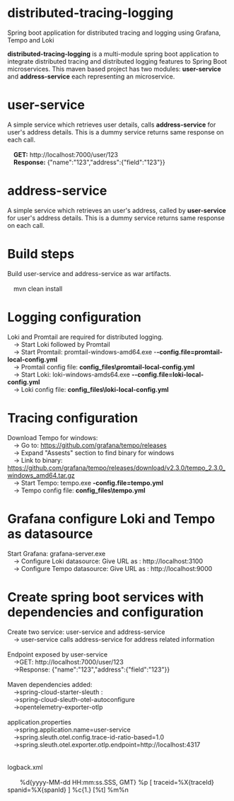 # distributed-tracing-logging
Spring boot application for distributed tracing and logging using Grafana, Tempo and Loki

**distributed-tracing-logging** is a multi-module spring boot application to integrate distributed tracing and distributed logging features to Spring Boot microservices.
This maven based project has two modules: **user-service** and **address-service** each representing an microservice.

# user-service
A simple service which retrieves user details, calls **address-service** for user's address details. This is a dummy service returns same response on each call. <br/><br/>
&emsp;**GET:** http://localhost:7000/user/123  <br/>
&emsp;**Response:** {"name":"123","address":{"field":"123"}}  <br/>
 
# address-service
A simple service which retrieves an user's address, called by **user-service** for user's address details. This is a dummy service returns same response on each call. <br/>

# Build steps
Build user-service and address-service as war artifacts.<br/><br/>
&emsp;mvn clean install<br/>

# Logging configuration
Loki and Promtail are required for distributed logging.<br/>
&emsp;-> Start Loki followed by Promtail<br/>
&emsp;-> Start Promtail: promtail-windows-amd64.exe -**-config.file=promtail-local-config.yml**<br/>
&emsp;-> Promtail config file: **config_files\promtail-local-config.yml**<br/>
&emsp;-> Start Loki: loki-windows-amds64.exe **--config.file=loki-local-config.yml**<br/>
&emsp;-> Loki config file: **config_files\loki-local-config.yml**<br/>
# Tracing configuration
Download Tempo for windows:<br/>
&emsp;-> Go to: https://github.com/grafana/tempo/releases<br/>
&emsp;-> Expand "Assests" section to find binary for windows<br/>
&emsp;-> Link to binary: https://github.com/grafana/tempo/releases/download/v2.3.0/tempo_2.3.0_windows_amd64.tar.gz<br/>
&emsp;-> Start Tempo: tempo.exe **-config.file=tempo.yml**<br/>
&emsp;-> Tempo config file: **config_files\tempo.yml**<br/>
# Grafana configure Loki and Tempo as datasource
Start Grafana: grafana-server.exe<br/>
&emsp;-> Configure Loki datasource: Give URL as : http://localhost:3100<br/>
&emsp;-> Configure Tempo datasource: Give URL as : http://localhost:9000<br/>
# Create spring boot services with dependencies and configuration
Create two service: user-service and address-service<br/>
&emsp;-> user-service calls address-service for address related information<br/>
<br/>Endpoint exposed by user-service<br/>
&emsp;->GET: http://localhost:7000/user/123<br/>
&emsp;->Response: {"name":"123","address":{"field":"123"}}<br/>
<br/>Maven dependencies added:<br/>
&emsp;->spring-cloud-starter-sleuth	: <br/>
&emsp;->spring-cloud-sleuth-otel-autoconfigure<br/>
&emsp;->opentelemetry-exporter-otlp<br/>
<br/>application.properties<br/>
&emsp;->spring.application.name=user-service<br/>
&emsp;->spring.sleuth.otel.config.trace-id-ratio-based=1.0<br/>
&emsp;->spring.sleuth.otel.exporter.otlp.endpoint=http://localhost:4317<br/>	
<br/>logback.xml<br/>
&emsp;<encoder><br/>
&emsp;&emsp;<pattern>%d{yyyy-MM-dd HH:mm:ss.SSS, GMT} %p [ traceid=%X{traceId} spanid=%X{spanId} ] %c{1.} [%t] %m%n</pattern><br/>
&emsp;</encoder><br/>
